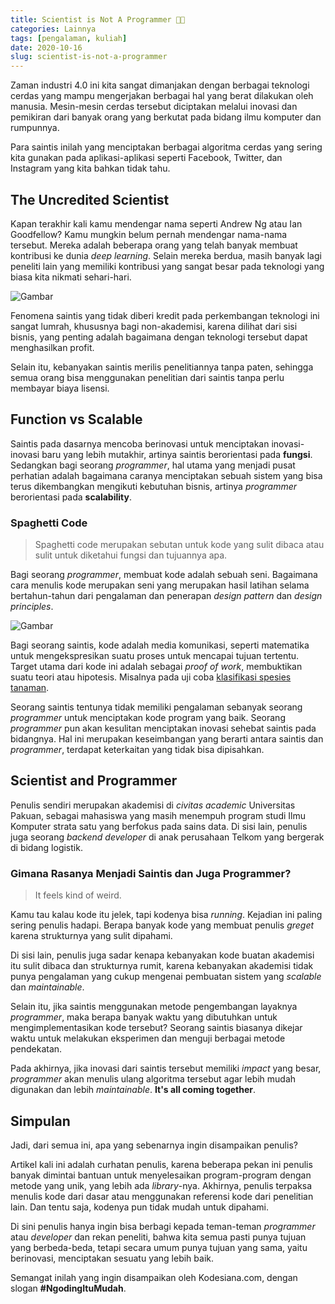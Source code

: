 ```yaml
---
title: Scientist is Not A Programmer 👨‍💻
categories: Lainnya
tags: [pengalaman, kuliah]
date: 2020-10-16
slug: scientist-is-not-a-programmer
---
```


Zaman industri 4.0 ini kita sangat dimanjakan dengan berbagai teknologi cerdas yang mampu mengerjakan berbagai hal yang
berat dilakukan oleh manusia. Mesin-mesin cerdas tersebut diciptakan melalui inovasi dan pemikiran dari banyak orang
yang berkutat pada bidang ilmu komputer dan rumpunnya.

Para saintis inilah yang menciptakan berbagai algoritma cerdas yang sering kita gunakan pada aplikasi-aplikasi seperti
Facebook, Twitter, dan Instagram yang kita bahkan tidak tahu.

## The Uncredited Scientist

Kapan terakhir kali kamu mendengar nama seperti Andrew Ng atau Ian Goodfellow? Kamu mungkin belum pernah mendengar
nama-nama tersebut. Mereka adalah beberapa orang yang telah banyak membuat kontribusi ke dunia *deep learning*. Selain
mereka berdua, masih banyak lagi peneliti lain yang memiliki kontribusi yang sangat besar pada teknologi yang biasa kita
nikmati sehari-hari.

![Gambar](https://source.unsplash.com/vGA1ei1yxos/1200x657)

Fenomena saintis yang tidak diberi kredit pada perkembangan teknologi ini sangat lumrah, khususnya bagi non-akademisi,
karena dilihat dari sisi bisnis, yang penting adalah bagaimana dengan teknologi tersebut dapat menghasilkan profit.

Selain itu, kebanyakan saintis merilis penelitiannya tanpa paten, sehingga semua orang bisa menggunakan penelitian dari
saintis tanpa perlu membayar biaya lisensi.

## Function vs Scalable

Saintis pada dasarnya mencoba berinovasi untuk menciptakan inovasi-inovasi baru yang lebih mutakhir, artinya saintis
berorientasi pada **fungsi**. Sedangkan bagi seorang *programmer*, hal utama yang menjadi pusat perhatian adalah
bagaimana caranya menciptakan sebuah sistem yang bisa terus dikembangkan mengikuti kebutuhan bisnis, artinya
*programmer* berorientasi pada **scalability**.

### Spaghetti Code

> Spaghetti code merupakan sebutan untuk kode yang sulit dibaca atau sulit untuk diketahui fungsi dan tujuannya apa.

Bagi seorang *programmer*, membuat kode adalah sebuah seni. Bagaimana cara menulis kode merupakan seni yang merupakan
hasil latihan selama bertahun-tahun dari pengalaman dan penerapan *design pattern* dan *design principles*.

![Gambar](https://source.unsplash.com/cvBBO4PzWPg/1200x657)

Bagi seorang saintis, kode adalah media komunikasi, seperti matematika untuk mengekspresikan suatu proses untuk mencapai
tujuan tertentu. Target utama dari kode ini adalah sebagai *proof of work*, membuktikan suatu teori atau hipotesis.
Misalnya pada uji coba
[klasifikasi spesies tanaman](https://kodesiana.com/post/klasifikasi-bunga-iris-menggunakan-knn-python/).

Seorang saintis tentunya tidak memiliki pengalaman sebanyak seorang *programmer* untuk menciptakan kode program yang
baik. Seorang *programmer* pun akan kesulitan menciptakan inovasi sehebat saintis pada bidangnya. Hal ini merupakan
keseimbangan yang berarti antara saintis dan *programmer*, terdapat keterkaitan yang tidak bisa dipisahkan.

## Scientist and Programmer

Penulis sendiri merupakan akademisi di *civitas academic* Universitas Pakuan, sebagai mahasiswa yang masih menempuh
program studi Ilmu Komputer strata satu yang berfokus pada sains data. Di sisi lain, penulis juga seorang *backend
developer* di anak perusahaan Telkom yang bergerak di bidang logistik.

### Gimana Rasanya Menjadi Saintis dan Juga Programmer?

> It feels kind of weird.

Kamu tau kalau kode itu jelek, tapi kodenya bisa *running*. Kejadian ini paling sering penulis hadapi. Berapa banyak
kode yang membuat penulis *greget* karena strukturnya yang sulit dipahami.

Di sisi lain, penulis juga sadar kenapa kebanyakan kode buatan akademisi itu sulit dibaca dan strukturnya rumit, karena
kebanyakan akademisi tidak punya pengalaman yang cukup mengenai pembuatan sistem yang *scalable* dan *maintainable*.

Selain itu, jika saintis menggunakan metode pengembangan layaknya *programmer*, maka berapa banyak waktu yang dibutuhkan
untuk mengimplementasikan kode tersebut? Seorang saintis biasanya dikejar waktu untuk melakukan eksperimen dan menguji
berbagai metode pendekatan.

Pada akhirnya, jika inovasi dari saintis tersebut memiliki *impact* yang besar, *programmer* akan menulis ulang
algoritma tersebut agar lebih mudah digunakan dan lebih *maintainable*. **It's all coming together**.

## Simpulan

Jadi, dari semua ini, apa yang sebenarnya ingin disampaikan penulis?

Artikel kali ini adalah curhatan penulis, karena beberapa pekan ini penulis banyak dimintai bantuan untuk menyelesaikan
program-program dengan metode yang unik, yang lebih ada *library*\-nya. Akhirnya, penulis terpaksa menulis kode dari
dasar atau menggunakan referensi kode dari penelitian lain. Dan tentu saja, kodenya pun tidak mudah untuk dipahami.

Di sini penulis hanya ingin bisa berbagi kepada teman-teman *programmer* atau *developer* dan rekan peneliti, bahwa kita
semua pasti punya tujuan yang berbeda-beda, tetapi secara umum punya tujuan yang sama, yaitu berinovasi, menciptakan
sesuatu yang lebih baik.

Semangat inilah yang ingin disampaikan oleh Kodesiana.com, dengan slogan **#NgodingItuMudah**.
